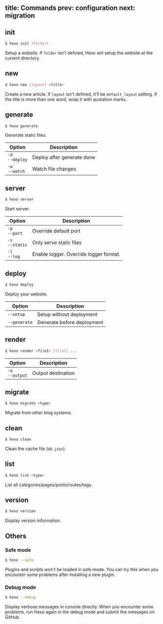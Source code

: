 title: Commands
prev: configuration
next: migration
---
## init

``` bash
$ hexo init [folder]
```

Setup a website. If `folder` isn't defined, Hexo will setup the website at the current directory.

## new

``` bash
$ hexo new [layout] <title>
```

Create a new article. If `layout` isn't defined, it'll be `default_layout` setting. If the title is more than one word, wrap it with quotation marks.

## generate

``` bash
$ hexo generate
```

Generate static files.

Option | Description
--- | ---
`-d`<br>`--deploy` | Deploy after generate done
`-w`<br>`--watch` | Watch file changes

## server

``` bash
$ hexo server
```

Start server.

Option | Description
--- | ---
`-p`<br>`--port` | Override default port
`-s`<br>`--static` | Only serve static files
`-l`<br>`--log` | Enable logger. Override logger format.

## deploy

``` bash
$ hexo deploy
```

Deploy your website.

Option | Description
--- | ---
`--setup` | Setup without deployment
`--generate` | Generate before deployment

## render

``` bash
$ hexo render <file1> [file2] ...
```

Option | Description
--- | ---
`-o`<br>`--output` | Output destination

## migrate

``` bash
$ hexo migrate <type>
```

Migrate from other blog systems.

## clean

``` bash
$ hexo clean
```

Clean the cache file (`db.json`).

## list

``` bash
$ hexo list <type>
```

List all categories/pages/posts/routes/tags.

## version

``` bash
$ hexo version
```

Display version information.

## Others

### Safe mode

``` bash
$ hexo --safe
```

Plugins and scripts won't be loaded in safe mode. You can try this when you encounter some problems after installing a new plugin.

### Debug mode

``` bash
$ hexo --debug
```

Display verbose messages in console directly. When you encounter some problems, run Hexo again in the debug mode and submit the messages on GitHub.